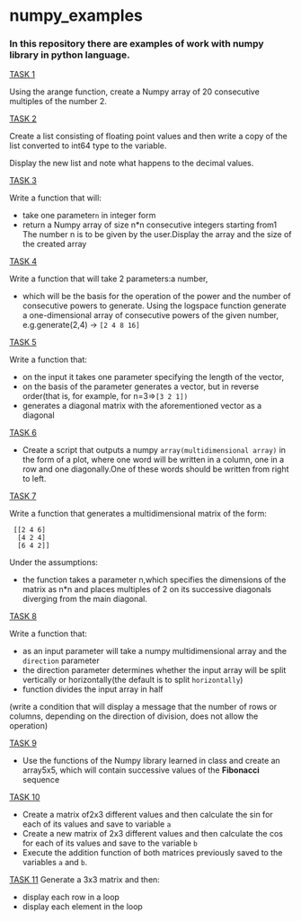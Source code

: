 # numpy_examples
### In this repository there are examples of work with numpy library in python language.

[TASK 1](https://github.com/AndriiNorets/numpy_examples/blob/main/task_1.py)

Using the arange function, create a Numpy array of 20 consecutive multiples of the number 2.

[TASK 2](https://github.com/AndriiNorets/numpy_examples/blob/main/task_2.py)

Create a list consisting of floating point values
and then write a copy of the list converted to int64 type to the variable.

Display the new list and note what happens to the decimal values.

[TASK 3](https://github.com/AndriiNorets/numpy_examples/blob/main/task_3.py)

Write a function that will:
- take one parameter`n` in integer form
- return a Numpy array of size n*n consecutive integers starting from1
The number n is to be given by the user.Display the array and the size of the created array

[TASK 4](https://github.com/AndriiNorets/numpy_examples/blob/main/task_4.py)

Write a function that will take 2 parameters:a number,
- which will be the basis for the operation of the power
and the number of consecutive powers to generate.
Using the logspace function generate a one-dimensional array of consecutive powers
of the given number, e.g.generate(2,4) -> `[2 4 8 16]`

[TASK 5](https://github.com/AndriiNorets/numpy_examples/blob/main/task_5.py)
 
Write a function that:
- on the input it takes one parameter specifying the length of the vector,
- on the basis of the parameter generates a vector,
but in reverse order(that is, for example, for n=3=>`[3 2 1])`
- generates a diagonal matrix with the aforementioned vector as a diagonal

[TASK 6](https://github.com/AndriiNorets/numpy_examples/blob/main/task_6.py)
- Create a script that outputs a numpy `array(multidimensional array)`
in the form of a plot, where one word will be written in a column,
one in a row and one diagonally.One of these words should be written
from right to left.

[TASK 7](https://github.com/AndriiNorets/numpy_examples/blob/main/task_7.py)

Write a function that generates a multidimensional matrix of the form:
```
 [[2 4 6]
  [4 2 4]
  [6 4 2]]
```
Under the assumptions:
- the function takes a parameter n,which specifies the dimensions of the matrix
as n*n and places multiples of 2 on its successive diagonals diverging from the main diagonal.

[TASK 8](https://github.com/AndriiNorets/numpy_examples/blob/main/task_8.py)

Write a function that:
- as an input parameter will take a numpy multidimensional array and the `direction` parameter
- the direction parameter determines whether the input array will be split vertically or
horizontally(the default is to split `horizontally`)
- function divides the input array in half

(write a condition that will display a message that the number of rows or columns,
depending on the direction of division, does not allow the operation)

[TASK 9](https://github.com/AndriiNorets/numpy_examples/blob/main/task_9.py)
- Use the functions of the Numpy library learned in class and create an array5x5,
which will contain successive values of the **Fibonacci** sequence

[TASK 10](https://github.com/AndriiNorets/numpy_examples/blob/main/task_10.py)
- Create a matrix of2x3 different values and then calculate
the sin for each of its values and save to variable `a`
- Create a new matrix of 2x3 different values and then calculate
the cos for each of its values and save to the variable `b`
- Execute the addition function of both matrices previously saved to the variables `a` and `b`.

[TASK 11](https://github.com/AndriiNorets/numpy_examples/blob/main/task_11.py)
Generate a 3x3 matrix and then:
- display each row in a loop
- display each element in the loop





